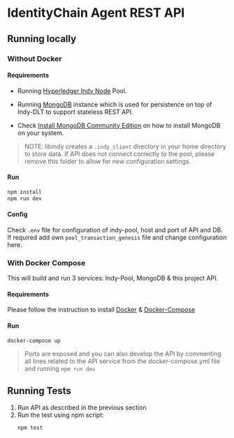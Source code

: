 # IdentityChain Agent REST API

## Running locally

### Without Docker

#### Requirements

-   Running [Hyperledger Indy Node] Pool.

-   Running [MongoDB] instance which is used for persistence on top of
    Indy-DLT to support stateless REST API.

-   Check [Install MongoDB Community Edition] on how to install MongoDB
    on your system.

> NOTE: libindy creates a `.indy_client` directory in your home directory
> to store data. If API does not connect correctly to the pool, please
> remove this folder to allow for new configuration settings.

#### Run

```bash
npm install
npm run dev
```

#### Config

Check `.env` file for configuration of indy-pool, host and port of API
and DB. If required add own `pool_transaction_genesis` file and change
configuration here.

### With Docker Compose

This will build and run 3 services: Indy-Pool, MongoDB & this project API.

#### Requirements

Please follow the instruction to install [Docker] & [Docker-Compose]

#### Run

```bash
docker-compose up
```

> Ports are exposed and you can also develop the API by commenting all lines
> related to the API service from the docker-compose.yml file and running
> `npm run dev`

## Running Tests

1. Run API as described in the previous section
1. Run the test using npm script:
    ```bash
    npm test
    ```

[docker]: https://docs.docker.com/install/
[docker-compose]: https://docs.docker.com/compose/install/
[hyperledger indy node]: https://github.com/hyperledger/indy-node
[mongodb]: https://www.mongodb.com/
[install mongodb community edition]: https://docs.mongodb.com/manual/administration/install-community/
